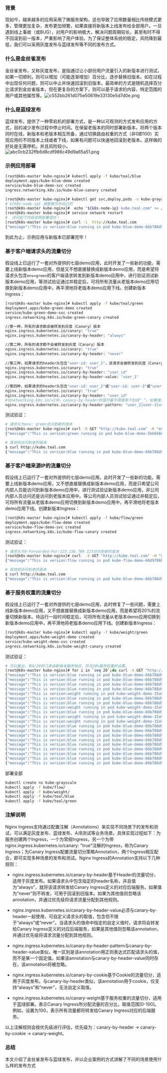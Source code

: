 ### 背景

现如今，越来越多的应用采用了微服务架构，这也导致了应用数量相比传统模式更多，管理更加复杂，发布更加频繁，如果直接将新版本上线发布给全部用户。一旦遇到线上事故（或BUG），对用户的影响极大，解决问题周期较长，甚至有时不得不回滚到前一版本，严重影响了用户体验。为了保证整体系统的稳定，风险降到最低，我们可以采用灰度发布与蓝绿发布等不同的发布方式。  

### 什么是金丝雀发布

金丝雀发布，又称灰度发布，是指通过让小部份用户流量引入的新版本进行测试，如果一切顺利，则可以增加（可能逐渐增加）百分比，逐步替换旧版本。如在过程中出现任何问题，则可以中止并快速回滚到旧版本。最简单的方式是随机选择百分比请求到金丝雀版本，但在更复杂的方案下，则可以基于请求的内容、特定范围的用户或其他属性等。![c552bb261d075e50619e33130e5d7d0e.png](./images/c552bb261d075e50619e33130e5d7d0e.png)

### 什么是蓝绿发布

蓝绿发布，提供了一种零宕机的部署方式，是一种以可观测的方式发布应用的方式，目的减少发布过程中停止时间。在保留老版本的同时部署新版本，将两个版本同时在线，新版本和老版本相互热备，通过切换路由权重的方式（非0即100）实现应用的不同版本上线或者下线，如果有问题可以快速地回滚到老版本。这样做的好处是无需停机，并且风险较小。![abc0cb232ffb6d8cdf986c49d9a65a51.png](./images/abc0cb232ffb6d8cdf986c79d9a65a51.png)

### 示例应用部署

```bash
[root@k8s-master kube-nginx]# kubectl apply -f kube/teal/blue
deployment.apps/kube-blue-demo created
service/kube-blue-demo-svc created
ingress.networking.k8s.io/kube-blue-canary created
```

```bash
[root@k8s-master kube-nginx]# kubectl get svc,deploy,pods -n kube-grayscale
# ${k8s-node-ip} 请替换为你自己的
[root@k8s-master kube-nginx]#  echo "${k8s-node-ip} kube.teal.com" >> /etc/hosts
[root@k8s-master kube-nginx]# service network restart
#  访问如下内容说明部署成功！
[root@k8s-master kube-nginx]# curl -i  http://kube.teal.com
{"message":"This is version:blue running in pod kube-blue-demo-66b788d9-22xzs"}
```

到此为止，示例应用与新版本已部署完毕！  

### 基于客户端请求头的流量切分

假设线上已运行了一套对外提供的七层demo应用，此时开发了一些新的功能，需要上线新版本demo应用，但是又不想直接替换成新版本demo应用，而是希望将请求头包含`env=green`的客户端请求转发到新版本demo应用中，进行验证测试新版本demo应用，等测试验证通过并稳定后，可将所有流量从老版本demo应用切换到新版本demo应用中，再平滑地将老版本demo应用下线。创建新版本Ingress：

```bash
[root@k8s-master kube-nginx]# kubectl apply -f kube/teal/green
deployment.apps/kube-green-demo created
service/kube-green-demo-svc created
ingress.networking.k8s.io/kube-green-canary created

//第一种，所有的请求都会被转发到灰度（Canary）版本
nginx.ingress.kubernetes.io/canary: "true"
nginx.ingress.kubernetes.io/canary-by-header: "always"

//第二种，所有的请求都不会被转发到灰度（Canary）版本
nginx.ingress.kubernetes.io/canary: "true"
nginx.ingress.kubernetes.io/canary-by-header: "never"
 
//第三种，如果请求的header头包含"user-id: user_1"，该请求会被转发到灰度（Canary）版本
nginx.ingress.kubernetes.io/canary: "true"
nginx.ingress.kubernetes.io/canary-by-header: "user_id"
nginx.ingress.kubernetes.io/canary-by-header-value: "user_1"
 
//第四种，如果请求的header头包含"user-id: user_2"或"user-id: user-3"或"user-id: user4"，该请求会被转发到灰度（Canary）版
nginx.ingress.kubernetes.io/canary: "true"
nginx.ingress.kubernetes.io/canary-by-header: "user_id" 
#在networking.k8s.io/v1中，canary-by-header的值尽量不用使用下划线“_”。如果使用了，请求头中要使用中横线“-”代替。
nginx.ingress.kubernetes.io/canary-by-header-pattern: "user_2|user-3|user4"
```

测试验证：

```bash
# 请求头为env: green访问到新的版本
[root@k8s-master kube-nginx]# curl -X GET "http://kube.teal.com" -H "env: green"
{"message":"This is version:green running in pod kube-blue-demo-5b66668d9-rbhlb"}

# 其他则访问到老的版本
$ curl http://kube.teal.com
{"message":"This is version:blue running in pod kube-blue-demo-66b788d9-22xzs"}
```

### 基于客户端来源IP的流量切分

假设线上已运行了一套对外提供的七层demo应用，此时开发了一些新的功能，需要上线新版本demo应用，又不想直接替换成新版本demo应用，而是只希望公司内部人员能访问到新版本demo应用中，进行测试验证新版本demo应用，非公司内部人员访问还是访问到老版本应用中。等公司内部人员测试验证通过并稳定后，可将所有流量从老版本demo应用切换到新版本demo应用中，再平滑地将老版本demo应用下线。创建新版本Ingress：

```bash
[root@k8s-master kube-nginx]# kubectl apply -f kube/flow/green
deployment.apps/kube-flow-demo created
service/kube-flow-demo-svc created
ingress.networking.k8s.io/kube-flow-canary created
```

测试验证：

```bash
# 请求头为X-Forwarded-For:123.156.789.123访问到新的版本
[root@k8s-master kube-nginx]# curl  -X GET "http://kube.teal.com" -H "X-Forwarded-For: 123.156.789.123"
{"message":"This is version:flow running in pod kube-flow-demo-68d9786b-1z58s"}

# 其他则访问到老的版本
$ curl http://kube.teal.com
{"message":"This is version:blue running in pod kube-blue-demo-66b788d9-22xzs"}
```

### 基于服务权重的流量切分

假设线上已运行了一套对外提供的七层demo应用，此时修复了一些问题，需要上线新版本demo应用，又不想直接替换成新版本demo应用，而是希望将20%的流量切换新版本。待运行一段时间稳定后，可将所有流量从老版本demo应用切换到新版本demo应用中，再平滑地将老版本demo应用下线。创建新版本Ingress：

```bash
[root@k8s-master kube-nginx]# kubectl apply -f kube/weight/green
deployment.apps/kube-weight-demo created
service/kube-weight-demo-svc created
ingress.networking.k8s.io/kube-weight-canary created
```

测试验证：

```bash
# 可以看出，有4/20的几率由新版本服务响应，符合20%服务权重的设置。
[root@k8s-master kube-nginx]# for i in `seq 20`;do curl -X GET "http://kube.teal.com" ; echo -e "$fruit";done
{"message":"This is version:blue running in pod kube-blue-demo-66b788d9-22xzs"}
{"message":"This is version:blue running in pod kube-blue-demo-66b788d9-22xzs"}
{"message":"This is version:blue running in pod kube-blue-demo-66b788d9-22xzs"}
{"message":"This is version:blue running in pod kube-blue-demo-66b788d9-22xzs"}
{"message":"This is version:weight running in pod kube-weight-demo-15a98d9-q1xlb"}
{"message":"This is version:blue running in pod kube-blue-demo-66b788d9-22xzs"}
{"message":"This is version:blue running in pod kube-blue-demo-66b788d9-22xzs"}
{"message":"This is version:weight running in pod kube-weight-demo-15a98d9-q1xlb"}
{"message":"This is version:blue running in pod kube-blue-demo-66b788d9-22xzs"}
{"message":"This is version:weight running in pod kube-weight-demo-15a98d9-q1xlb"}
{"message":"This is version:weight running in pod kube-weight-demo-15a98d9-q1xlb"}
{"message":"This is version:blue running in pod kube-blue-demo-66b788d9-22xzs"}
{"message":"This is version:blue running in pod kube-blue-demo-66b788d9-22xzs"}
{"message":"This is version:blue running in pod kube-blue-demo-66b788d9-22xzs"}
{"message":"This is version:blue running in pod kube-blue-demo-66b788d9-22xzs"}
{"message":"This is version:blue running in pod kube-blue-demo-66b788d9-22xzs"}
{"message":"This is version:blue running in pod kube-blue-demo-66b788d9-22xzs"}
{"message":"This is version:blue running in pod kube-blue-demo-66b788d9-22xzs"}
{"message":"This is version:blue running in pod kube-blue-demo-66b788d9-22xzs"}
{"message":"This is version:blue running in pod kube-blue-demo-66b788d9-22xzs"}
```

部署全部

```bash
kubectl create ns kube-grayscale
kubectl apply -f kube/flow/
kubectl apply -f kube/weight/
kubectl apply -f kube/teal/blue
kubectl apply -f kube/teal/green
```

### 注解说明

Nginx Ingress支持通过配置注解（Annotations）来实现不同场景下的发布和测试，可以满足灰度发布、蓝绿发布、A/B测试等业务场景。具体实现过程如下：为服务创建两个Ingress，一个为常规Ingress，另一个为带nginx.ingress.kubernetes.io/canary: "true"注解的Ingress，称为Canary Ingress；为Canary Ingress配置流量切分策略Annotation，两个Ingress相互配合，即可实现多种场景的发布和测试。Nginx Ingress的Annotation支持以下几种规则：

- nginx.ingress.kubernetes.io/canary-by-header基于Header的流量切分，适用于灰度发布。如果请求头中包含指定的header名称，并且值为“always”，就将该请求转发给Canary Ingress定义的对应后端服务。如果值为“never”则不转发，可用于回滚到旧版本。如果为其他值则忽略该annotation，并通过优先级将请求流量分配到其他规则。

- nginx.ingress.kubernetes.io/canary-by-header-value必须与canary-by-header一起使用，可自定义请求头的取值，包含但不限于“always”或“never”。当请求头的值命中指定的自定义值时，请求将会转发给Canary Ingress定义的对应后端服务，如果是其他值则忽略该annotation，并通过优先级将请求流量分配到其他规则。

- nginx.ingress.kubernetes.io/canary-by-header-pattern与canary-by-header-value类似，唯一区别是该annotation用正则表达式匹配请求头的值，而不是某一个固定值。如果该annotation与canary-by-header-value同时存在，该annotation将被忽略。

- nginx.ingress.kubernetes.io/canary-by-cookie基于Cookie的流量切分，适用于灰度发布。与canary-by-header类似，该annotation用于cookie，仅支持“always”和“never”，无法自定义取值。

- nginx.ingress.kubernetes.io/canary-weight基于服务权重的流量切分，适用于蓝绿部署。表示Canary Ingress所分配流量的百分比，取值范围[0-100]。例如，设置为100，表示所有流量都将转发给Canary Ingress对应的后端服务。

以上注解规则会按优先级进行评估，优先级为：canary-by-header -> canary-by-cookie -> canary-weight。

### 总结

本文介绍了金丝雀发布与蓝绿发布，并以企业案例的方式讲解了不同的场景使用什么样的发布方式

